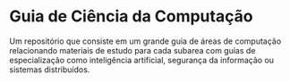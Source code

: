 # Guia de Ciência da Computação
Um repositório que consiste em um grande guia de áreas de computação relacionando materiais de estudo para cada subarea com guias de especialização como inteligência artificial, segurança da informação ou sistemas distribuídos.
